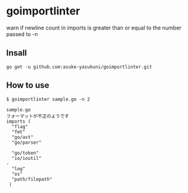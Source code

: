 # goimportlinter

warn if newline count in imports is greater than or equal to the number passed to -n

## Insall

```
go get -u github.com:asuke-yasukuni/goimportlinter.git
```

## How to use

```
$ goimportlinter sample.go -n 2

sample.go
フォーマットが不正のようです
imports (
  "flag"
  "fmt"
  "go/ast"
  "go/parser"

  "go/token"
  "io/ioutil"
-
  "log"
  "os"
  "path/filepath"
 )
```
